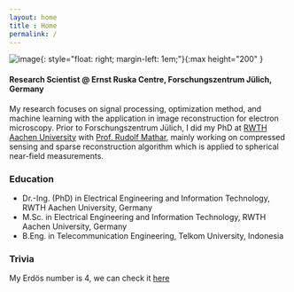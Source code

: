 ```yaml
---
layout: home
title : Home
permalink: /
---
```

![image](/assets/img/prof_pict.png){: style="float: right; margin-left: 1em;"}{:max height="200" }
#### **Research Scientist @ Ernst Ruska Centre, Forschungszentrum Jülich, Germany**

My research focuses on signal processing, optimization method, and  machine learning with the application in image reconstruction for electron microscopy. Prior to Forschungszentrum Jülich, I did my PhD at [RWTH Aachen University](https://www.rwth-aachen.de/go/id/a/?lidx=1) with [Prof. Rudolf Mathar](https://www.ti.rwth-aachen.de/~mathar/), mainly working on compressed sensing and sparse reconstruction algorithm which is applied to spherical near-field measurements.
 



### **Education**
 
- Dr.-Ing. (PhD) in Electrical Engineering and Information Technology, RWTH Aachen University, Germany
- M.Sc. in  Electrical Engineering and Information Technology, RWTH Aachen University, Germany
- B.Eng. in Telecommunication Engineering, Telkom University, Indonesia

### **Trivia**

My Erdös number is 4, we can check it [here](https://mathscinet.ams.org/mathscinet/freeTools.html?version=2)